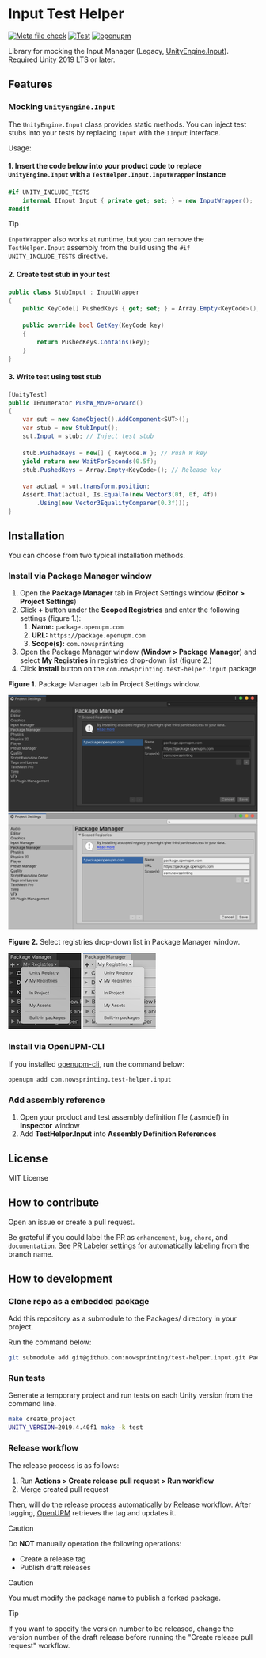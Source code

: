 # Input Test Helper

[![Meta file check](https://github.com/nowsprinting/test-helper.input/actions/workflows/metacheck.yml/badge.svg)](https://github.com/nowsprinting/test-helper.input/actions/workflows/metacheck.yml)
[![Test](https://github.com/nowsprinting/test-helper.input/actions/workflows/test.yml/badge.svg)](https://github.com/nowsprinting/test-helper.input/actions/workflows/test.yml)
[![openupm](https://img.shields.io/npm/v/com.nowsprinting.test-helper.input?label=openupm&registry_uri=https://package.openupm.com)](https://openupm.com/packages/com.nowsprinting.test-helper.input/)

Library for mocking the Input Manager (Legacy, [UnityEngine.Input](https://docs.unity3d.com/ScriptReference/Input.html)).  
Required Unity 2019 LTS or later.



## Features

### Mocking `UnityEngine.Input`

The `UnityEngine.Input` class provides static methods.
You can inject test stubs into your tests by replacing `Input` with the `IInput` interface.

Usage:

#### 1. Insert the code below into your product code to replace `UnityEngine.Input` with a `TestHelper.Input.InputWrapper` instance

```csharp
#if UNITY_INCLUDE_TESTS
    internal IInput Input { private get; set; } = new InputWrapper();
#endif
```

> [!TIP]  
> `InputWrapper` also works at runtime, but you can remove the `TestHelper.Input` assembly from the build using the `#if UNITY_INCLUDE_TESTS` directive.

#### 2. Create test stub in your test

```csharp
public class StubInput : InputWrapper
{
    public KeyCode[] PushedKeys { get; set; } = Array.Empty<KeyCode>();

    public override bool GetKey(KeyCode key)
    {
        return PushedKeys.Contains(key);
    }
}
```

#### 3. Write test using test stub

```csharp
[UnityTest]
public IEnumerator PushW_MoveForward()
{
    var sut = new GameObject().AddComponent<SUT>();
    var stub = new StubInput();
    sut.Input = stub; // Inject test stub

    stub.PushedKeys = new[] { KeyCode.W }; // Push W key
    yield return new WaitForSeconds(0.5f);
    stub.PushedKeys = Array.Empty<KeyCode>(); // Release key

    var actual = sut.transform.position;
    Assert.That(actual, Is.EqualTo(new Vector3(0f, 0f, 4f))
        .Using(new Vector3EqualityComparer(0.3f)));
}
```



## Installation

You can choose from two typical installation methods.

### Install via Package Manager window

1. Open the **Package Manager** tab in Project Settings window (**Editor > Project Settings**)
2. Click **+** button under the **Scoped Registries** and enter the following settings (figure 1.):
   1. **Name:** `package.openupm.com`
   2. **URL:** `https://package.openupm.com`
   3. **Scope(s):** `com.nowsprinting`
3. Open the Package Manager window (**Window > Package Manager**) and select **My Registries** in registries drop-down list (figure 2.)
4. Click **Install** button on the `com.nowsprinting.test-helper.input` package

**Figure 1.** Package Manager tab in Project Settings window.

![](Documentation~/ProjectSettings_Dark.png#gh-dark-mode-only)
![](Documentation~/ProjectSettings_Light.png#gh-light-mode-only)

**Figure 2.** Select registries drop-down list in Package Manager window.

![](Documentation~/PackageManager_Dark.png#gh-dark-mode-only)
![](Documentation~/PackageManager_Light.png#gh-light-mode-only)


### Install via OpenUPM-CLI

If you installed [openupm-cli](https://github.com/openupm/openupm-cli), run the command below:

```bash
openupm add com.nowsprinting.test-helper.input
```


### Add assembly reference

1. Open your product and test assembly definition file (.asmdef) in **Inspector** window
2. Add **TestHelper.Input** into **Assembly Definition References**



## License

MIT License


## How to contribute

Open an issue or create a pull request.

Be grateful if you could label the PR as `enhancement`, `bug`, `chore`, and `documentation`.
See [PR Labeler settings](.github/pr-labeler.yml) for automatically labeling from the branch name.


## How to development

### Clone repo as a embedded package

Add this repository as a submodule to the Packages/ directory in your project.

Run the command below:

```bash
git submodule add git@github.com:nowsprinting/test-helper.input.git Packages/com.nowsprinting.test-helper.input
```


### Run tests

Generate a temporary project and run tests on each Unity version from the command line.

```bash
make create_project
UNITY_VERSION=2019.4.40f1 make -k test
```


### Release workflow

The release process is as follows:

1. Run **Actions > Create release pull request > Run workflow**
2. Merge created pull request

Then, will do the release process automatically by [Release](.github/workflows/release.yml) workflow.
After tagging, [OpenUPM](https://openupm.com/) retrieves the tag and updates it.

> [!CAUTION]  
> Do **NOT** manually operation the following operations:
> - Create a release tag
> - Publish draft releases

> [!CAUTION]  
> You must modify the package name to publish a forked package.

> [!TIP]  
> If you want to specify the version number to be released, change the version number of the draft release before running the "Create release pull request" workflow.
